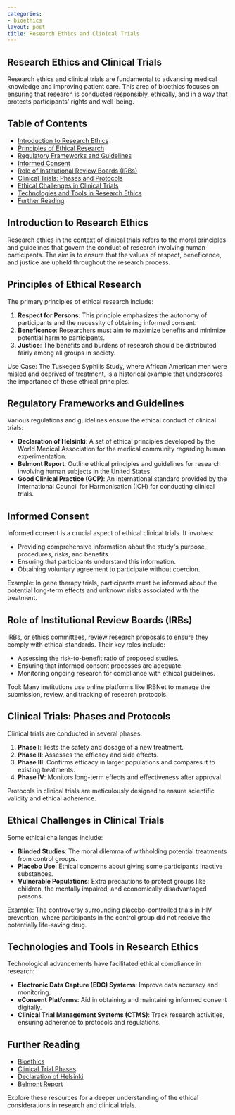 ```yaml
---
categories:
- bioethics
layout: post
title: Research Ethics and Clinical Trials
---
```


## Research Ethics and Clinical Trials

Research ethics and clinical trials are fundamental to advancing medical knowledge and improving patient care. This area of bioethics focuses on ensuring that research is conducted responsibly, ethically, and in a way that protects participants' rights and well-being.

## Table of Contents
- [Introduction to Research Ethics](#introduction-to-research-ethics)
- [Principles of Ethical Research](#principles-of-ethical-research)
- [Regulatory Frameworks and Guidelines](#regulatory-frameworks-and-guidelines)
- [Informed Consent](#informed-consent)
- [Role of Institutional Review Boards (IRBs)](#role-of-institutional-review-boards-irbs)
- [Clinical Trials: Phases and Protocols](#clinical-trials-phases-and-protocols)
- [Ethical Challenges in Clinical Trials](#ethical-challenges-in-clinical-trials)
- [Technologies and Tools in Research Ethics](#technologies-and-tools-in-research-ethics)
- [Further Reading](#further-reading)

## Introduction to Research Ethics

Research ethics in the context of clinical trials refers to the moral principles and guidelines that govern the conduct of research involving human participants. The aim is to ensure that the values of respect, beneficence, and justice are upheld throughout the research process.

## Principles of Ethical Research

The primary principles of ethical research include:

1. **Respect for Persons**: This principle emphasizes the autonomy of participants and the necessity of obtaining informed consent.
2. **Beneficence**: Researchers must aim to maximize benefits and minimize potential harm to participants.
3. **Justice**: The benefits and burdens of research should be distributed fairly among all groups in society.

Use Case: The Tuskegee Syphilis Study, where African American men were misled and deprived of treatment, is a historical example that underscores the importance of these ethical principles.

## Regulatory Frameworks and Guidelines

Various regulations and guidelines ensure the ethical conduct of clinical trials:

- **Declaration of Helsinki**: A set of ethical principles developed by the World Medical Association for the medical community regarding human experimentation.
- **Belmont Report**: Outline ethical principles and guidelines for research involving human subjects in the United States.
- **Good Clinical Practice (GCP)**: An international standard provided by the International Council for Harmonisation (ICH) for conducting clinical trials.

## Informed Consent

Informed consent is a crucial aspect of ethical clinical trials. It involves:

- Providing comprehensive information about the study's purpose, procedures, risks, and benefits.
- Ensuring that participants understand this information.
- Obtaining voluntary agreement to participate without coercion.

Example: In gene therapy trials, participants must be informed about the potential long-term effects and unknown risks associated with the treatment.

## Role of Institutional Review Boards (IRBs)

IRBs, or ethics committees, review research proposals to ensure they comply with ethical standards. Their key roles include:

- Assessing the risk-to-benefit ratio of proposed studies.
- Ensuring that informed consent processes are adequate.
- Monitoring ongoing research for compliance with ethical guidelines.

Tool: Many institutions use online platforms like IRBNet to manage the submission, review, and tracking of research protocols.

## Clinical Trials: Phases and Protocols

Clinical trials are conducted in several phases:

1. **Phase I**: Tests the safety and dosage of a new treatment.
2. **Phase II**: Assesses the efficacy and side effects.
3. **Phase III**: Confirms efficacy in larger populations and compares it to existing treatments.
4. **Phase IV**: Monitors long-term effects and effectiveness after approval.

Protocols in clinical trials are meticulously designed to ensure scientific validity and ethical adherence.

## Ethical Challenges in Clinical Trials

Some ethical challenges include:

- **Blinded Studies**: The moral dilemma of withholding potential treatments from control groups.
- **Placebo Use**: Ethical concerns about giving some participants inactive substances.
- **Vulnerable Populations**: Extra precautions to protect groups like children, the mentally impaired, and economically disadvantaged persons.

Example: The controversy surrounding placebo-controlled trials in HIV prevention, where participants in the control group did not receive the potentially life-saving drug.

## Technologies and Tools in Research Ethics

Technological advancements have facilitated ethical compliance in research:

- **Electronic Data Capture (EDC) Systems**: Improve data accuracy and monitoring.
- **eConsent Platforms**: Aid in obtaining and maintaining informed consent digitally.
- **Clinical Trial Management Systems (CTMS)**: Track research activities, ensuring adherence to protocols and regulations.

## Further Reading

- [Bioethics](https://en.wikipedia.org/wiki/Bioethics)
- [Clinical Trial Phases](https://www.fda.gov/patients/drug-development-process/step-3-clinical-research)
- [Declaration of Helsinki](https://www.wma.net/what-we-do/medical-ethics/declaration-of-helsinki/)
- [Belmont Report](https://www.hhs.gov/ohrp/regulations-and-policy/belmont-report/index.html)

Explore these resources for a deeper understanding of the ethical considerations in research and clinical trials.